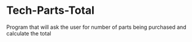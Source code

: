 # Tech-Parts-Total
Program that will ask the user for number of parts being purchased and calculate the total
